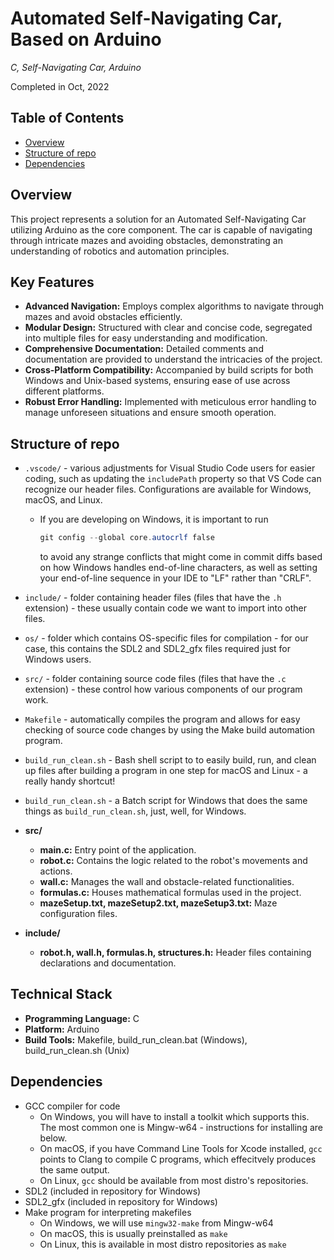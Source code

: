 # Automated Self-Navigating Car, Based on Arduino

*C, Self-Navigating Car, Arduino*

Completed in Oct, 2022

## Table of Contents

- [Overview](#overview)
- [Structure of repo](#structure-of-repo)
- [Dependencies](#dependencies)

## Overview
This project represents a solution for an Automated Self-Navigating Car utilizing Arduino as the core component. The car is capable of navigating through intricate mazes and avoiding obstacles, demonstrating an understanding of robotics and automation principles.

## Key Features
- **Advanced Navigation:** Employs complex algorithms to navigate through mazes and avoid obstacles efficiently.
- **Modular Design:** Structured with clear and concise code, segregated into multiple files for easy understanding and modification.
- **Comprehensive Documentation:** Detailed comments and documentation are provided to understand the intricacies of the project.
- **Cross-Platform Compatibility:** Accompanied by build scripts for both Windows and Unix-based systems, ensuring ease of use across different platforms.
- **Robust Error Handling:** Implemented with meticulous error handling to manage unforeseen situations and ensure smooth operation.

## Structure of repo

- `.vscode/` - various adjustments for Visual Studio Code users for easier coding, such as updating the `includePath` property so that VS Code can recognize our header files. Configurations are available for Windows, macOS, and Linux.
  - If you are developing on Windows, it is important to run 
    ```PowerShell
    git config --global core.autocrlf false
    ```
    to avoid any strange conflicts that might come in commit diffs based on how Windows handles end-of-line characters, as well as setting your end-of-line sequence in your IDE to "LF" rather than "CRLF".
- `include/` - folder containing header files (files that have the `.h` extension) - these usually contain code we want to import into other files.
- `os/` - folder which contains OS-specific files for compilation - for our case, this contains the SDL2 and SDL2_gfx files required just for Windows users.
- `src/` - folder containing source code files (files that have the `.c` extension) - these control how various components of our program work.
- `Makefile` - automatically compiles the program and allows for easy checking of source code changes by using the Make build automation program.
- `build_run_clean.sh` - Bash shell script to to easily build, run, and clean up files after building a program in one step for macOS and Linux - a really handy shortcut!
- `build_run_clean.sh` - a Batch script for Windows that does the same things as `build_run_clean.sh`, just, well, for Windows.

- **src/**
  - **main.c:** Entry point of the application.
  - **robot.c:** Contains the logic related to the robot's movements and actions.
  - **wall.c:** Manages the wall and obstacle-related functionalities.
  - **formulas.c:** Houses mathematical formulas used in the project.
  - **mazeSetup.txt, mazeSetup2.txt, mazeSetup3.txt:** Maze configuration files.
- **include/**
  - **robot.h, wall.h, formulas.h, structures.h:** Header files containing declarations and documentation.

## Technical Stack
- **Programming Language:** C
- **Platform:** Arduino
- **Build Tools:** Makefile, build_run_clean.bat (Windows), build_run_clean.sh (Unix)

## Dependencies

- GCC compiler for code
  - On Windows, you will have to install a toolkit which supports this. The most common one is Mingw-w64 - instructions for installing are below.
  - On macOS, if you have Command Line Tools for Xcode installed, `gcc` points to Clang to compile C programs, which effecitvely produces the same output.
  - On Linux, `gcc` should be available from most distro's repositories.
- SDL2 (included in repository for Windows)
- SDL2_gfx (included in repository for Windows)
- Make program for interpreting makefiles
  - On Windows, we will use `mingw32-make` from Mingw-w64
  - On macOS, this is usually preinstalled as `make`
  - On Linux, this is available in most distro repositories as `make`


